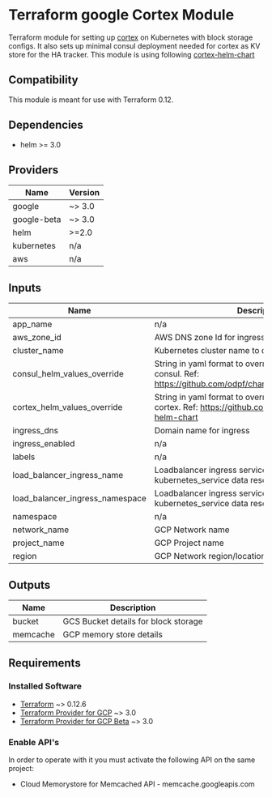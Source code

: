 # Terraform google Cortex Module

Terraform module for setting up [cortex](cortexmetrics.io) on Kubernetes with block storage configs.
It also sets up minimal consul deployment needed for cortex as KV store for the HA tracker.
This module is using following [cortex-helm-chart](https://github.com/cortexproject/cortex-helm-chart)

## Compatibility

This module is meant for use with Terraform 0.12.

## Dependencies

- helm >= 3.0

## Providers

| Name        | Version |
| ----------- | ------- |
| google      | ~> 3.0  |
| google-beta | ~> 3.0  |
| helm        | >=2.0   |
| kubernetes  | n/a     |
| aws         | n/a     |

## Inputs

| Name                            | Description                                                                                                           | Type     | Default    | Required |
| ------------------------------- | --------------------------------------------------------------------------------------------------------------------- | -------- | ---------- | :------: |
| app_name                        | n/a                                                                                                                   | `string` | `"cortex"` |    no    |
| aws_zone_id                     | AWS DNS zone Id for ingress creation                                                                                  | `string` | n/a        |   yes    |
| cluster_name                    | Kubernetes cluster name to deploy cortex                                                                              | `string` | n/a        |   yes    |
| consul_helm_values_override     | String in yaml format to override helm values for consul. Ref: https://github.com/odpf/charts/tree/main/stable/consul | `string` | `""`       |    no    |
| cortex_helm_values_override     | String in yaml format to override helm values for cortex. Ref: https://github.com/cortexproject/cortex-helm-chart     | `string` | `""`       |    no    |
| ingress_dns                     | Domain name for ingress                                                                                               | `string` | n/a        |   yes    |
| ingress_enabled                 | n/a                                                                                                                   | `bool`   | `true`     |    no    |
| labels                          | n/a                                                                                                                   | `map`    | `{}`       |    no    |
| load_balancer_ingress_name      | Loadbalancer ingress service name for kubernetes_service data resource                                                | `string` | n/a        |   yes    |
| load_balancer_ingress_namespace | Loadbalancer ingress service namespace for kubernetes_service data resource                                           | `any`    | n/a        |   yes    |
| namespace                       | n/a                                                                                                                   | `string` | `"cortex"` |    no    |
| network_name                    | GCP Network name                                                                                                      | `string` | n/a        |   yes    |
| project_name                    | GCP Project name                                                                                                      | `string` | n/a        |   yes    |
| region                          | GCP Network region/location. eg: asia-southeast1                                                                      | `string` | n/a        |   yes    |

## Outputs

| Name     | Description                          |
| -------- | ------------------------------------ |
| bucket   | GCS Bucket details for block storage |
| memcache | GCP memory store details             |

## Requirements

### Installed Software

- [Terraform](https://www.terraform.io/downloads.html) ~> 0.12.6
- [Terraform Provider for GCP](https://github.com/terraform-providers/terraform-provider-google) ~> 3.0
- [Terraform Provider for GCP Beta](https://github.com/terraform-providers/terraform-provider-google-beta) ~>
  3.0

### Enable API's

In order to operate with it you must activate the following API on the same project:

- Cloud Memorystore for Memcached API - memcache.googleapis.com
